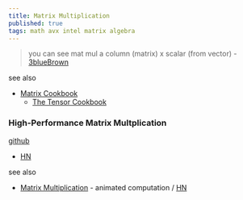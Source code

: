 ```yaml
---
title: Matrix Multiplication
published: true
tags: math avx intel matrix algebra
---
```

> you can see mat mul a column (matrix) x scalar (from vector) - [3blueBrown](https://youtu.be/9-Jl0dxWQs8?si=C5rgn9DOmS4Pbymp&t=741)

see also
- [Matrix Cookbook](https://www.math.uwaterloo.ca/~hwolkowi/matrixcookbook.pdf)
	- [The Tensor Cookbook](https://tensorcookbook.com/)
    
### High-Performance Matrix Multplication
[github](https://gist.github.com/nadavrot/5b35d44e8ba3dd718e595e40184d03f0#high-performance-matrix-multiplication)
- [HN](https://news.ycombinator.com/item?id=17164737)

see also
- [Matrix Multiplication](http://matrixmultiplication.xyz/) - animated computation / [HN](https://news.ycombinator.com/item?id=13036386)
